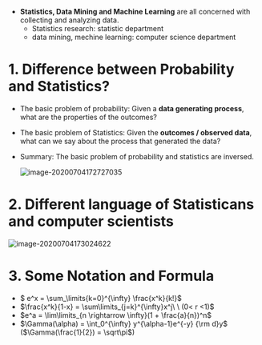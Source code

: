 * __Statistics, Data Mining and Machine Learning__ are all concerned with collecting and analyzing data.
  * Statistics research: statistic department
  * data mining, mechine learning: computer science department

# 1. Difference between Probability and Statistics?

* The basic problem of probability: Given a __data generating process__, what are the properties of the outcomes?

* The basic problem of Statistics: Given the __outcomes / observed data__, what can we say about the process that generated the data?

* Summary: The basic problem of probability and statistics are inversed.

  ![image-20200704172727035](C:\Users\Administrator\Desktop\Notebook_v2\Probability_and_Statistics\1.All_of_Statistics\Chapter1.Relationship.png)

# 2. Different language of Statisticans and computer scientists

![image-20200704173024622](C:\Users\Administrator\Desktop\Notebook_v2\Probability_and_Statistics\1.All_of_Statistics\Chapter1.Terms.png)

# 3. Some Notation and Formula

* $ e^x = \sum_\limits{k=0}^{\infty} \frac{x^k}{k!}$
* $\frac{x^k}{1-x} = \sum\limits_{j=k}^{\infty}x^j\ \ (0< r <1)$
* $e^a = \lim\limits_{n \rightarrow \infty}(1 + \frac{a}{n})^n$
* $\Gamma(\alpha) = \int_0^{\infty} y^{\alpha-1}e^{-y} {\rm d}y$    ($\Gamma(\frac{1}{2}) = \sqrt\pi$)